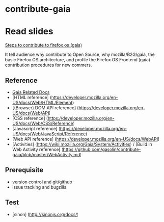contribute-gaia
===============

# Read slides

[Steps to contribute to firefox os (gaia)](http://www.slideshare.net/gasolin/steps-to-contribute-to-firefox-os-2)

It tell audience why contribute to Open Source, why mozilla/B2G/gaia, the basic Firefox OS architecture, 
and profile the Firefox OS Frontend (gaia) contribution procedures for new commers.

## Reference

* [Gaia Related Docs](https://developer.mozilla.org/en-US/docs/Mozilla/Firefox_OS/Platform/Gaia)
* [HTML reference] (https://developer.mozilla.org/en-US/docs/Web/HTML/Element)
* [(Browser) DOM API reference] (https://developer.mozilla.org/en-US/docs/Web/API)
* [CSS reference] (https://developer.mozilla.org/en-US/docs/Web/CSS/Reference)
* [Javascript reference] (https://developer.mozilla.org/en-US/docs/Web/JavaScript/Reference)
* [Web API reference] (https://developer.mozilla.org/en-US/docs/WebAPI)
* [Activities] (https://wiki.mozilla.org/Gaia/System/Activities) / [Build in Web Activity reference] (https://github.com/gasolin/contribute-gaia/blob/master/WebActivity.md)
 
## Prerequisite

* version control and git/github
* issue tracking and bugzilla

## Test

* [sinon] (http://sinonjs.org/docs/)
